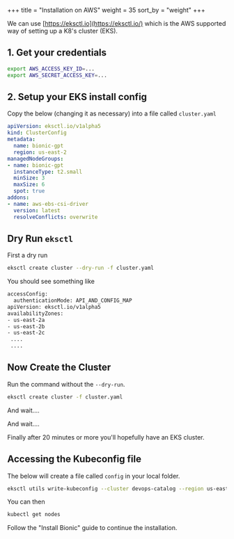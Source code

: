 +++
title = "Installation on AWS"
weight = 35
sort_by = "weight"
+++

We can use [https://eksctl.io](https://eksctl.io/) which is the AWS supported way of setting up a K8's cluster (EKS). 

## 1. Get your credentials

```sh
export AWS_ACCESS_KEY_ID=...
export AWS_SECRET_ACCESS_KEY=...
```

## 2. Setup your EKS install config

Copy the below (changing it as necessary) into a file called `cluster.yaml`

```yaml
apiVersion: eksctl.io/v1alpha5
kind: ClusterConfig
metadata:
  name: bionic-gpt
  region: us-east-2
managedNodeGroups:
- name: bionic-gpt
  instanceType: t2.small
  minSize: 3
  maxSize: 6
  spot: true
addons:
- name: aws-ebs-csi-driver
  version: latest
  resolveConflicts: overwrite
```

## Dry Run `eksctl`

First a dry run

```sh
eksctl create cluster --dry-run -f cluster.yaml
```

You should see something like

```sh
accessConfig:
  authenticationMode: API_AND_CONFIG_MAP
apiVersion: eksctl.io/v1alpha5
availabilityZones:
- us-east-2a
- us-east-2b
- us-east-2c
 ....
 ....
```

## Now Create the Cluster

Run the command without the `--dry-run`.

```sh
eksctl create cluster -f cluster.yaml
```

And wait....

And wait....

Finally after 20 minutes or more you'll hopefully have an EKS cluster.

## Accessing the Kubeconfig file

The below will create a file called `config` in your local folder.

```sh
eksctl utils write-kubeconfig --cluster devops-catalog --region us-east-2
```

You can then 

```sh
kubectl get nodes
```

Follow the "Install Bionic" guide to continue the installation.